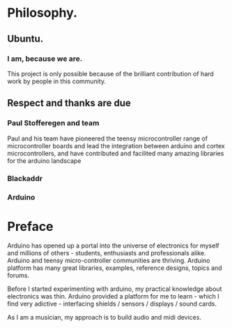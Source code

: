 # Philosophy.
## Ubuntu. 
### I am, because we are. 
This project is only possible because of the brilliant contribution of hard work by people in this community. 

## Respect and thanks are due
### Paul Stofferegen and team
Paul and his team have pioneered the teensy microcontroller range of microcontroller boards and lead the integration between arduino and cortex microcontrollers, and have contributed and facilited many amazing libraries for the arduino landscape
### Blackaddr
### Arduino

# Preface
Arduino has opened up a portal into the universe of electronics for myself and millions of others - students, enthusiasts and professionals alike. Arduino and teensy micro-controller communities are thriving. Arduino platform has many great libraries, examples, reference designs, topics and forums. 

Before I started experimenting with arduino, my practical knowledge about electronics was thin. Arduino provided a platform for me to learn - which I find very adictive - interfacing shields / sensors / displays / sound cards. 

As I am a musician, my approach is to build audio and midi devices.

